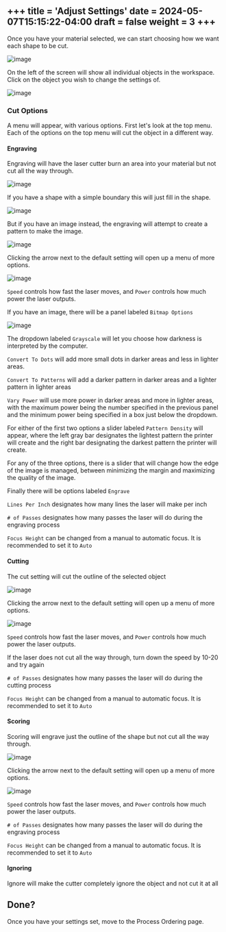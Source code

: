 +++
title = 'Adjust Settings'
date = 2024-05-07T15:15:22-04:00
draft = false
weight = 3
+++
---

Once you have your material selected, we can start choosing how we want each shape to be cut. 

![image](/images/215.png)

On the left of the screen will show all individual objects in the workspace. Click on the object you wish to change the settings of.

![image](/images/216.png)

### Cut Options

A menu will appear, with various options. First let's look at the top menu. Each of the options on the top menu will cut the object in a different way. 

#### Engraving 

Engraving will have the laser cutter burn an area into your material but not cut all the way through. 

![image](/images/217.png)

If you have a shape with a simple boundary this will just fill in the shape.

![image](/images/218.png)

But if you have an image instead, the engraving will attempt to create a pattern to make the image.

![image](/images/219.png)

Clicking the arrow next to the default setting will open up a menu of more options.

![image](/images/220.png)

`Speed` controls how fast the laser moves, and `Power` controls how much power the laser outputs. 

If you have an image, there will be a panel labeled `Bitmap Options`

![image](/images/221.png)

The dropdown labeled `Grayscale` will let you choose how darkness is interpreted by the computer.

`Convert To Dots` will add more small dots in darker areas and less in lighter areas.

`Convert To Patterns` will add a darker pattern in darker areas and a lighter pattern in lighter areas

`Vary Power` will use more power in darker areas and more in lighter areas, with the maximum power being the number specified in the previous panel and the minimum power being specified in a box just below the dropdown.

For either of the first two options a slider labeled `Pattern Density` will appear, where the left gray bar designates the lightest pattern the printer will create and the right bar designating the darkest pattern the printer will create.

For any of the three options, there is a slider that will change how the edge of the image is managed, between minimizing the margin and maximizing the quality of the image.

Finally there will be options labeled `Engrave`

`Lines Per Inch` designates how many lines the laser will make per inch

`# of Passes`  designates how many passes the laser will do during the engraving process

`Focus Height` can be changed from a manual to automatic focus. It is recommended to set it to `Auto`

#### Cutting

The cut setting will cut the outline of the selected object

![image](/images/222.png)

Clicking the arrow next to the default setting will open up a menu of more options.

![image](/images/223.png)

`Speed` controls how fast the laser moves, and `Power` controls how much power the laser outputs. 

If the laser does not cut all the way through, turn down the speed by 10-20 and try again

`# of Passes`  designates how many passes the laser will do during the cutting process

`Focus Height` can be changed from a manual to automatic focus. It is recommended to set it to `Auto`

#### Scoring

Scoring will engrave just the outline of the shape but not cut all the way through.

![image](/images/224.png) 

Clicking the arrow next to the default setting will open up a menu of more options.

![image](/images/225.png)

`Speed` controls how fast the laser moves, and `Power` controls how much power the laser outputs. 

`# of Passes`  designates how many passes the laser will do during the engraving process

`Focus Height` can be changed from a manual to automatic focus. It is recommended to set it to `Auto`

#### Ignoring

Ignore will make the cutter completely ignore the object and not cut it at all

## Done?

Once you have your settings set, move to the Process Ordering page.

